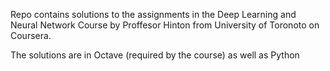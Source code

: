 Repo contains solutions to the assignments in the Deep Learning and Neural Network Course
by Proffesor Hinton from University of Toronoto on Coursera.

The solutions are in Octave (required by the course) as well as Python
